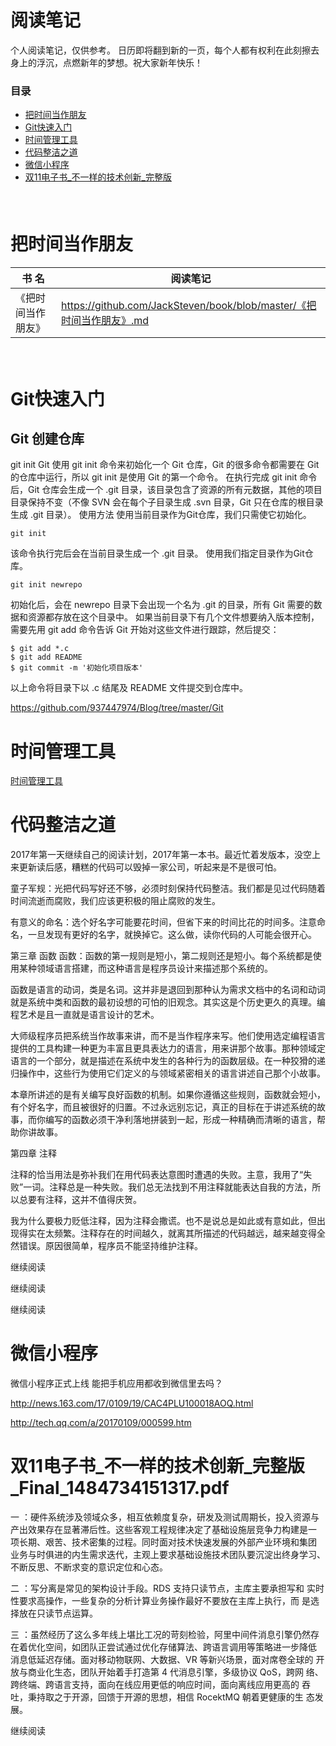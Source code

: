 # 阅读笔记
个人阅读笔记，仅供参考。
日历即将翻到新的一页，每个人都有权利在此刻擦去身上的浮沉，点燃新年的梦想。祝大家新年快乐！

### 目录
*   [把时间当作朋友](#getting-timefriend)
*   [Git快速入门](#getting-gitstarted)
*   [时间管理工具](#getting-rescuetime)
*   [代码整洁之道](#getting-cleancode)
*   [微信小程序](#getting-weixinapp)
*   [双11电子书_不一样的技术创新_完整版](#getting-11)


#####  

# <a name="getting-timefriend"></a>把时间当作朋友
书  名 | 阅读笔记
----|----
《把时间当作朋友》| <https://github.com/JackSteven/book/blob/master/《把时间当作朋友》.md>

#####  

# <a name="getting-gitstarted"></a>Git快速入门
## Git 创建仓库
git init
Git 使用 git init 命令来初始化一个 Git 仓库，Git 的很多命令都需要在 Git 的仓库中运行，所以 git init 是使用 Git 的第一个命令。
在执行完成 git init 命令后，Git 仓库会生成一个 .git 目录，该目录包含了资源的所有元数据，其他的项目目录保持不变（不像 SVN 会在每个子目录生成 .svn 目录，Git 只在仓库的根目录生成 .git 目录）。
使用方法
使用当前目录作为Git仓库，我们只需使它初始化。 
```
git init
```
该命令执行完后会在当前目录生成一个 .git 目录。
使用我们指定目录作为Git仓库。 
```
git init newrepo
```
初始化后，会在 newrepo 目录下会出现一个名为 .git 的目录，所有 Git 需要的数据和资源都存放在这个目录中。
如果当前目录下有几个文件想要纳入版本控制，需要先用 git add 命令告诉 Git 开始对这些文件进行跟踪，然后提交： 
```
$ git add *.c
$ git add README
$ git commit -m '初始化项目版本'
```
以上命令将目录下以 .c 结尾及 README 文件提交到仓库中。

https://github.com/937447974/Blog/tree/master/Git


# <a name="getting-rescuetime"></a>时间管理工具
[时间管理工具](https://www.rescuetime.com/)


# <a name="getting-cleancode"></a>代码整洁之道
2017年第一天继续自己的阅读计划，2017年第一本书。最近忙着发版本，没空上来更新读后感，糟糕的代码可以毁掉一家公司，听起来是不是很可怕。

童子军规：光把代码写好还不够，必须时刻保持代码整洁。我们都是见过代码随着时间流逝而腐败，我们应该更积极的阻止腐败的发生。


有意义的命名：选个好名字可能要花时间，但省下来的时间比花的时间多。注意命名，一旦发现有更好的名字，就换掉它。这么做，读你代码的人可能会很开心。

第三章 函数
函数：函数的第一规则是短小，第二规则还是短小。每个系统都是使用某种领域语言搭建，而这种语言是程序员设计来描述那个系统的。

函数是语言的动词，类是名词。这并非是退回到那种认为需求文档中的名词和动词就是系统中类和函数的最初设想的可怕的旧观念。其实这是个历史更久的真理。编程艺术是且一直就是语言设计的艺术。

大师级程序员把系统当作故事来讲，而不是当作程序来写。他们使用选定编程语言提供的工具构建一种更为丰富且更具表达力的语言，用来讲那个故事。那种领域定语言的一个部分，就是描述在系统中发生的各种行为的函数层级。在一种狡猾的递归操作中，这些行为使用它们定义的与领域紧密相关的语言讲述自己那个小故事。

本章所讲述的是有关编写良好函数的机制。如果你遵循这些规则，函数就会短小，有个好名字，而且被很好的归置。不过永远别忘记，真正的目标在于讲述系统的故事，而你编写的函数必须干净利落地拼装到一起，形成一种精确而清晰的语言，帮助你讲故事。

第四章 注释

注释的恰当用法是弥补我们在用代码表达意图时遭遇的失败。主意，我用了“失败”一词。注释总是一种失败。我们总无法找到不用注释就能表达自我的方法，所以总要有注释，这并不值得庆贺。

我为什么要极力贬低注释，因为注释会撒谎。也不是说总是如此或有意如此，但出现得实在太频繁。注释存在的时间越久，就离其所描述的代码越远，越来越变得全然错误。原因很简单，程序员不能坚持维护注释。


继续阅读

继续阅读

继续阅读



# <a name="getting-cleancode"></a>微信小程序
微信小程序正式上线 能把手机应用都收到微信里去吗？


http://news.163.com/17/0109/19/CAC4PLU100018AOQ.html

http://tech.qq.com/a/20170109/000599.htm



# <a name="getting-11"></a>双11电子书_不一样的技术创新_完整版_Final_1484734151317.pdf

一 ：硬件系统涉及领域众多，相互依赖度复杂，研发及测试周期长，投入资源与 产出效果存在显著滞后性。这些客观工程规律决定了基础设施层竞争力构建是一 项长期、艰苦、技术密集的过程。同时面对技术快速发展的外部产业环境和集团 业务与时俱进的内生需求迭代，主观上要求基础设施技术团队要沉淀出终身学习、 不断反思、不断求变的意识定位和心态。

二 ：写分离是常见的架构设计手段。RDS 支持只读节点，主库主要承担写和 实时性要求高操作，一些复杂的分析计算业务操作最好不要放在主库上执行，而 是选择放在只读节点运算。

三 ：虽然经历了这么多年线上堪比工况的苛刻检验，阿里中间件消息引擎仍然存 在着优化空间，如团队正尝试通过优化存储算法、跨语言调用等策略进一步降低 消息低延迟存储。面对移动物联网、大数据、VR 等新兴场景，面对席卷全球的 开放与商业化生态，团队开始着手打造第 4 代消息引擎，多级协议 QoS，跨网 络、跨终端、跨语言支持，面向在线应用更低的响应时间，面向离线应用更高的 吞吐，秉持取之于开源，回馈于开源的思想，相信 RocektMQ 朝着更健康的生 态发展。



继续阅读


